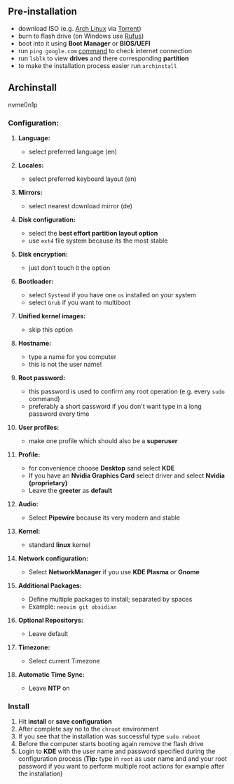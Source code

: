 ## Pre-installation

- download ISO (e.g. [Arch Linux](https://archlinux.org/) via [Torrent](https://www.qbittorrent.org/download)) 
- burn to flash drive (on Windows use [Rufus](https://rufus.ie/de/)) 
- boot into it using **Boot Manager** or **BIOS/UEFI**
- run `ping google.com` [command](bash.md) to check internet connection
- run `lsblk` to view **drives** and there corresponding **partition**
- to make the installation process easier run `archinstall`

## Archinstall

nvme0n1p
### Configuration:

1. **Language:**
	- select preferred language (en)

2. **Locales:**
	 - select preferred keyboard layout (en) 

3. **Mirrors:**
	- select nearest download mirror (de)

4. **Disk configuration:**
	- select the **best effort partition layout option**
	- use `ext4` file system because its the most stable

5. **Disk encryption:**
	- just don't touch it the option

6. **Bootloader:**
	- select `Systemd` if you have one `os` installed on your system
	- select `Grub` if you want to multiboot

7. **Unified kernel images:**
	- skip this option

8. **Hostname:**
	- type a name for you computer
	- this is not the user name!

9. **Root password:**
	- this password is used to confirm any root operation (e.g. every `sudo` command)
	- preferably a short password if you don't want type in a long password every time

10. **User profiles:**
	- make one profile which should also be a **superuser**

11. **Profile:**
	- for convenience choose **Desktop** sand select **KDE**
	- If you have an **Nvidia Graphics Card** select driver and select **Nvidia (proprietary)**
	- Leave the **greeter** as **default**

12. **Audio:**
	- Select **Pipewire** because its very modern and stable

13. **Kernel:**
	- standard **linux** kernel

14. **Network configuration:**
	- Select **NetworkManager** if you use **KDE Plasma** or **Gnome**

15. **Additional Packages:**
	- Define multiple packages to install; separated by spaces
	- Example: `neovim git obsidian`

16. **Optional Repositorys:**
	- Leave default

17. **Timezone:**
	 - Select current Timezone

18. **Automatic Time Sync:**
	 - Leave **NTP** on

### Install

1. Hit **install** or **save configuration**
2. After complete say no to the `chroot` environment
3. If you see that the installation was successful type `sudo reboot`
4. Before the computer starts booting again remove the flash drive
5. Login to **KDE** with the user name and password specified during the configuration process (**Tip:** type in `root` as user name and and your root password if you want to perform multiple root actions for example after the installation) 